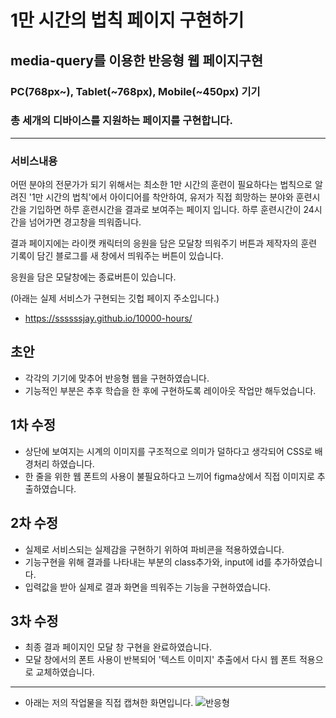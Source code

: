 # 1만 시간의 법칙 페이지 구현하기
## media-query를 이용한 반응형 웹 페이지구현

### PC(768px~), Tablet(~768px), Mobile(~450px) 기기
### 총 세개의 디바이스를 지원하는 페이지를 구현합니다.
___
### 서비스내용
어떤 분야의 전문가가 되기 위해서는 최소한 1만 시간의 훈련이 필요하다는 법칙으로 알려진 '1만 시간의 법칙'에서 아이디어를 착안하여,
유저가 직접 희망하는 분야와 훈련시간을 기입하면 하루 훈련시간을 결과로 보여주는 페이지 입니다.
하루 훈련시간이 24시간을 넘어가면 경고창을 띄워줍니다.

결과 페이지에는 라이캣 캐릭터의 응원을 담은 모달창 띄워주기 버튼과 제작자의 훈련 기록이 담긴 블로그를 새 창에서 띄워주는 버튼이 있습니다.

응원을 담은 모달창에는 종료버튼이 있습니다.

(아래는 실제 서비스가 구현되는 깃헙 페이지 주소입니다.)

* https://ssssssjay.github.io/10000-hours/

## 초안
* 각각의 기기에 맞추어 반응형 웹을 구현하였습니다.
* 기능적인 부분은 추후 학습을 한 후에 구현하도록 레이아웃 작업만 해두었습니다.

## 1차 수정
* 상단에 보여지는 시계의 이미지를 구조적으로 의미가 덜하다고 생각되어 CSS로 배경처리 하였습니다.
* 한 줄을 위한 웹 폰트의 사용이 불필요하다고 느끼어 figma상에서 직접 이미지로 추출하였습니다.

## 2차 수정
* 실제로 서비스되는 실제감을 구현하기 위하여 파비콘을 적용하였습니다.
* 기능구현을 위해 결과를 나타내는 부분의 class추가와, input에 id를 추가하였습니다.
* 입력값을 받아 실제로 결과 화면을 띄워주는 기능을 구현하였습니다.

## 3차 수정
* 최종 결과 페이지인 모달 창 구현을 완료하였습니다.
* 모달 창에서의 폰트 사용이 반복되어 '텍스트 이미지' 추출에서 다시 웹 폰트 적용으로 교체하였습니다.
___
* 아래는 저의 작업물을 직접 캡쳐한 화면입니다.
![반응형](https://user-images.githubusercontent.com/48425930/141160855-20117553-b8f9-4e15-b06e-481c9e1175f9.gif)
